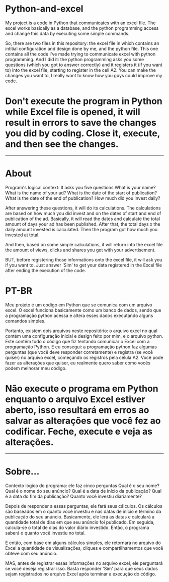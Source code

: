 # Python-and-excel
My project is a code in Python that communicates with an excel file. The excel works basically as a database, and the python programming access and change this data by executing some simple commands.

So, there are two files in this repository: the excel file in which contains an intitial configuration and design done by me, and the python file. This one contains all the code I've made trying to communicate excel with python programming. And I did it: the python programming asks you some questions (which you got to answer correctly) and it registers it (if you want to) into the excel file, starting to register in the cell A2. You can make the changes you want to, I really want to know how you guys could improve my code.

# Don't execute the program in Python while Excel file is opened, it will result in errors to save the changes you did by coding. Close it, execute, and then see the changes.

----------

# About

Program's logical context: It asks you five questions
What is your name?
What is the name of your ad?
What is the date of the start of publication?
What is the date of the end of publication?
How much did you invest daily?

After answering these questions, it will do its calculations.
The calculations are based on how much you did invest and on the dates of start and end of publication of the ad.
Basically, it will read the dates and calculate the total amount of days your ad has been published.
After that, the total days x the daily amount invested is calculated. Then the program got how much you invested at total.

And then, based on some simple calculations, it will return into the excel file the amount of views, clicks and shares you got with your advertisement.

BUT, before registering those informations onto the excel file, it will ask you if you want to. Just answer 'Sim' to get your data registered in the Excel file after
ending the execution of the code.

# PT-BR

Meu projeto é um código em Python que se comunica com um arquivo excel. O excel funciona basicamente como um banco de dados, sendo que a programação python acessa e altera esses dados executando alguns comandos simples.

Portanto, existem dois arquivos neste repositório: o arquivo excel no qual contém uma configuração inicial e design feito por mim, e o arquivo python. Este contém todo o código que fiz tentando comunicar o Excel com a programação Python. E eu consegui: a programação python faz algumas perguntas (que você deve responder corretamente) e registra (se você quiser) no arquivo excel, começando os registros pela célula A2. Você pode fazer as alterações que quiser, eu realmente quero saber como vocês podem melhorar meu código.

# Não execute o programa em Python enquanto o arquivo Excel estiver aberto, isso resultará em erros ao salvar as alterações que você fez ao codificar. Feche, execute e veja as alterações.

----------

# Sobre...

Contexto lógico do programa: ele faz cinco perguntas
Qual é o seu nome?
Qual é o nome do seu anúncio?
Qual é a data de início da publicação?
Qual é a data do fim da publicação?
Quanto você investiu diariamente?

Depois de responder a essas perguntas, ele fará seus cálculos.
Os cálculos são baseados em o quanto você investiu e nas datas de início e término da publicação do seu anúncio.
Basicamente, ele lerá as datas e calculará a quantidade total de dias em que seu anúncio foi publicado.
Em seguida, calcula-se o total de dias do valor diário investido. Então, o programa saberá o quanto você investiu no total.

E então, com base em alguns cálculos simples, ele retornará no arquivo do Excel a quantidade de visualizações, cliques e compartilhamentos que você obteve com seu anúncio.

MAS, antes de registrar essas informações no arquivo excel, ele perguntará se você deseja registrar isso. Basta responder 'Sim' para que seus dados sejam registrados no arquivo Excel após terminar a execução do código.

